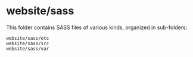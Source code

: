 # website/sass

This folder contains SASS files of various kinds, organized in sub-folders:

    website/sass/etc
    website/sass/src
    website/sass/var
